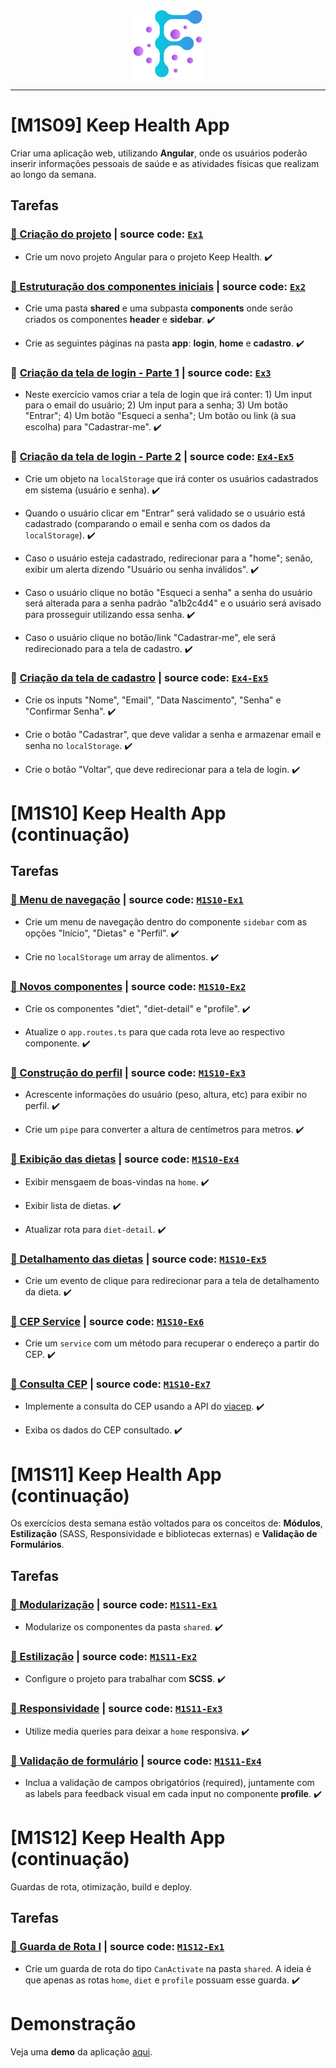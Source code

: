 <div align="center">
  <img src="https://github.com/vb-ferreira/fmt-keep-health/blob/main/img/logo-fmt.png?sanitize=true" width="110" height="110"/>
</div>
<hr>

# [M1S09] Keep Health App

Criar uma aplicação web, utilizando **Angular**, onde os usuários poderão inserir informações pessoais de saúde e as atividades físicas que realizam ao longo da semana.

## Tarefas

### [📌 Criação do projeto](https://trello.com/c/qZ2wRUuo) | source code: [`Ex1`](https://github.com/vb-ferreira/fmt-keep-health/releases/tag/Ex1) 

- Crie um novo projeto Angular para o projeto Keep Health. :heavy_check_mark:

### [📌 Estruturação dos componentes iniciais](https://trello.com/c/Iq9Swz0l) | source code: [`Ex2`](https://github.com/vb-ferreira/fmt-keep-health/releases/tag/Ex2) 

- Crie uma pasta **shared** e uma subpasta **components** onde serão criados os componentes **header** e **sidebar**. :heavy_check_mark: 

- Crie as seguintes páginas na pasta **app**: **login**, **home** e **cadastro**. :heavy_check_mark:

### 📌 [Criação da tela de login - Parte 1](https://trello.com/c/ace8U05o) | source code: [`Ex3`](https://github.com/vb-ferreira/fmt-keep-health/releases/tag/Ex3)

- Neste exercício vamos criar a tela de login que irá conter: 1) Um input para o email do usuário; 2) Um input para a senha; 3) Um botão "Entrar"; 4) Um botão "Esqueci a senha"; Um botão ou link (à sua escolha) para "Cadastrar-me". :heavy_check_mark:

### 📌 [Criação da tela de login - Parte 2](https://trello.com/c/TFnO7zQp) | source code: [`Ex4-Ex5`](https://github.com/vb-ferreira/fmt-keep-health/releases/tag/Ex4-Ex5)

- Crie um objeto na `localStorage` que irá conter os usuários cadastrados em sistema (usuário e senha). :heavy_check_mark:

- Quando o usuário clicar em "Entrar" será validado se o usuário está cadastrado (comparando o email e senha com os dados da `localStorage`). :heavy_check_mark:

- Caso o usuário esteja cadastrado, redirecionar para a "home"; senão, exibir um alerta dizendo "Usuário ou senha inválidos". :heavy_check_mark:

- Caso o usuário clique no botão "Esqueci a senha" a senha do usuário será alterada para a senha padrão "a1b2c4d4" e o usuário será avisado para prosseguir utilizando essa senha. :heavy_check_mark:

- Caso o usuário clique no botão/link "Cadastrar-me", ele será redirecionado para a tela de cadastro. :heavy_check_mark:

### 📌 [Criação da tela de cadastro](https://trello.com/c/DRqG4rTJ) | source code: [`Ex4-Ex5`](https://github.com/vb-ferreira/fmt-keep-health/releases/tag/Ex4-Ex5)

- Crie os inputs "Nome", "Email", "Data Nascimento", "Senha" e "Confirmar Senha". :heavy_check_mark:

- Crie o botão "Cadastrar", que deve validar a senha e armazenar email e senha no `localStorage`. :heavy_check_mark:

- Crie o botão "Voltar", que deve redirecionar para a tela de login. :heavy_check_mark:

# [M1S10] Keep Health App (continuação)

## Tarefas

### [📌 Menu de navegação](https://docs.google.com/document/d/1YlWsxrtAeE_lHIrlMS7Lyc_lEo1vDYne40hnEoUMkPw/edit) | source code: [`M1S10-Ex1`](https://github.com/vb-ferreira/fmt-keep-health/releases/tag/M1S10-Ex1)

- Crie um menu de navegação dentro do componente `sidebar` com as opções "Início", "Dietas" e "Perfil". :heavy_check_mark:

- Crie no `localStorage` um array de alimentos. :heavy_check_mark:

### [📌 Novos componentes](https://docs.google.com/document/d/1YlWsxrtAeE_lHIrlMS7Lyc_lEo1vDYne40hnEoUMkPw/edit) | source code: [`M1S10-Ex2`](https://github.com/vb-ferreira/fmt-keep-health/releases/tag/M1S10-Ex2)

- Crie os componentes "diet", "diet-detail" e "profile". :heavy_check_mark:

- Atualize o `app.routes.ts` para que cada rota leve ao respectivo componente. :heavy_check_mark:

### [📌 Construção do perfil](https://docs.google.com/document/d/1YlWsxrtAeE_lHIrlMS7Lyc_lEo1vDYne40hnEoUMkPw/edit) | source code: [`M1S10-Ex3`](https://github.com/vb-ferreira/fmt-keep-health/releases/tag/M1S10-Ex3)

- Acrescente informações do usuário (peso, altura, etc) para exibir no perfil. :heavy_check_mark:

- Crie um `pipe` para converter a altura de centímetros para metros. :heavy_check_mark:

### [📌 Exibição das dietas](https://docs.google.com/document/d/1YlWsxrtAeE_lHIrlMS7Lyc_lEo1vDYne40hnEoUMkPw/edit) | source code: [`M1S10-Ex4`](https://github.com/vb-ferreira/fmt-keep-health/releases/tag/M1S10-Ex4)

- Exibir mensgaem de boas-vindas na `home`. :heavy_check_mark:

- Exibir lista de dietas. :heavy_check_mark:

- Atualizar rota para `diet-detail`. :heavy_check_mark:

### [📌 Detalhamento das dietas](https://docs.google.com/document/d/1YlWsxrtAeE_lHIrlMS7Lyc_lEo1vDYne40hnEoUMkPw/edit) | source code: [`M1S10-Ex5`](https://github.com/vb-ferreira/fmt-keep-health/releases/tag/M1S10-Ex5)

- Crie um evento de clique para redirecionar para a tela de detalhamento da dieta. :heavy_check_mark:

### [📌 CEP Service](https://docs.google.com/document/d/1YlWsxrtAeE_lHIrlMS7Lyc_lEo1vDYne40hnEoUMkPw/edit) | source code: [`M1S10-Ex6`](https://github.com/vb-ferreira/fmt-keep-health/releases/tag/M1S10-Ex6)

- Crie um `service` com um método para recuperar o endereço a partir do CEP. :heavy_check_mark:

### [📌 Consulta CEP](https://docs.google.com/document/d/1YlWsxrtAeE_lHIrlMS7Lyc_lEo1vDYne40hnEoUMkPw/edit) | source code: [`M1S10-Ex7`](https://github.com/vb-ferreira/fmt-keep-health/releases/tag/M1S10-Ex7)

- Implemente a consulta do CEP usando a API do [viacep](https://viacep.com.br/). :heavy_check_mark:

- Exiba os dados do CEP consultado. :heavy_check_mark:

# [M1S11] Keep Health App (continuação)

Os exercícios desta semana estão voltados para os conceitos de: **Módulos**, **Estilização** (SASS, Responsividade e bibliotecas externas) e **Validação de Formulários**.

## Tarefas

### [📌 Modularização](https://trello.com/c/s4Jg5U6K) | source code: [`M1S11-Ex1`](https://github.com/vb-ferreira/fmt-keep-health/releases/tag/M1S11-Ex1)

- Modularize os componentes da pasta `shared`. :heavy_check_mark:

### [📌 Estilização](https://trello.com/c/n4CKMYA3) | source code: [`M1S11-Ex2`](https://github.com/vb-ferreira/fmt-keep-health/releases/tag/M1S11-Ex2)

- Configure o projeto para trabalhar com **SCSS**. :heavy_check_mark:

### [📌 Responsividade](https://trello.com/c/oa6r12MM) | source code: [`M1S11-Ex3`](https://github.com/vb-ferreira/fmt-keep-health/releases/tag/M1S11-Ex3)

- Utilize media queries para deixar a `home` responsiva. :heavy_check_mark:

### [📌 Validação de formulário](https://trello.com/c/phmdsZ7F) | source code: [`M1S11-Ex4`](https://github.com/vb-ferreira/fmt-keep-health/releases/tag/M1S11-Ex4)

- Inclua a validação de campos obrigatórios (required), juntamente com as labels para feedback visual em cada input no componente **profile**. :heavy_check_mark:

# [M1S12] Keep Health App (continuação)

Guardas de rota, otimização, build e deploy.

## Tarefas

### [📌 Guarda de Rota I](https://trello.com/c/dbBSAihj) | source code: [`M1S12-Ex1`](https://github.com/vb-ferreira/fmt-keep-health/releases/tag/M1S12-Ex1)

- Crie um guarda de rota do tipo `CanActivate` na pasta `shared`. A ideia é que apenas as rotas `home`, `diet` e `profile` possuam esse guarda. :heavy_check_mark:

# Demonstração

Veja uma **demo** da aplicação [aqui](https://fmt-keep-health.vercel.app/). 
